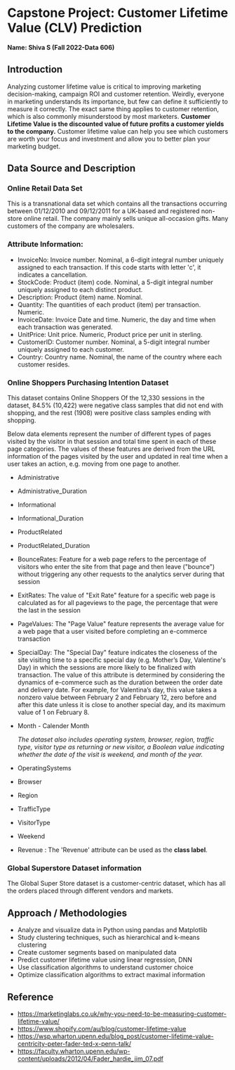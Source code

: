 # Capstone Project: Customer Lifetime Value (CLV) Prediction 
**Name: Shiva S (Fall 2022-Data 606)**

## Introduction

Analyzing customer lifetime value is critical to improving marketing decision-making, campaign ROI and customer retention. Weirdly, everyone in marketing understands its importance, but few can define it sufficiently to measure it correctly. The exact same thing applies to customer retention, which is also commonly misunderstood by most marketers. **Customer Lifetime Value is the discounted value of future profits a customer yields to the company.** Customer lifetime value can help you see which customers are worth your focus and investment and allow you to better plan your marketing budget.

## Data Source and Description

### Online Retail Data Set
This is a transnational data set which contains all the transactions occurring between 01/12/2010 and 09/12/2011 for a UK-based and registered non-store online retail. The company mainly sells unique all-occasion gifts. Many customers of the company are wholesalers.

### Attribute Information:
-   InvoiceNo: Invoice number. Nominal, a 6-digit integral number uniquely assigned to each transaction. If this code starts with letter 'c', it indicates a cancellation.
-   StockCode: Product (item) code. Nominal, a 5-digit integral number uniquely assigned to each distinct product.
-   Description: Product (item) name. Nominal.
-   Quantity: The quantities of each product (item) per transaction. Numeric.
-   InvoiceDate: Invoice Date and time. Numeric, the day and time when each transaction was generated.
-   UnitPrice: Unit price. Numeric, Product price per unit in sterling.
-   CustomerID: Customer number. Nominal, a 5-digit integral number uniquely assigned to each customer.
-   Country: Country name. Nominal, the name of the country where each customer resides. 

### Online Shoppers Purchasing Intention Dataset
This dataset contains Online Shoppers Of the 12,330 sessions in the dataset, 84.5% (10,422) were negative class samples that did not end with shopping, and the rest (1908) were positive class samples ending with shopping.

Below data elements represent the number of different types of pages visited by the visitor in that session and total time spent in each of these page categories. The values of these features are derived from the URL information of the pages visited by the user and updated in real time when a user takes an action, e.g. moving from one page to another.
-	Administrative
-	Administrative_Duration
-	Informational
-	Informational_Duration
-	ProductRelated
-	ProductRelated_Duration

-	BounceRates: Feature for a web page refers to the percentage of visitors who enter the site from that page and then leave ("bounce") without triggering any other requests to the analytics server during that session
-	ExitRates: The value of "Exit Rate" feature for a specific web page is calculated as for all pageviews to the page, the percentage that were the last in the session
-	PageValues: The "Page Value" feature represents the average value for a web page that a user visited before completing an e-commerce transaction
-	SpecialDay: The "Special Day" feature indicates the closeness of the site visiting time to a specific special day (e.g. Mother’s Day, Valentine's Day) in which the sessions are more likely to be finalized with transaction. 	The value of this attribute is determined by considering the dynamics of e-commerce such as the duration between the order date and delivery date. For example, for Valentina’s day, this value takes a nonzero value between February 2 and February 12, zero before and after this date unless it is close to another special day, and its maximum value of 1 on February 8. 
-	Month - Calender Month

    _The dataset also includes operating system, browser, region, traffic type, visitor type as returning or new visitor, a Boolean value indicating whether the date of the visit is weekend, and month of the year._

-	OperatingSystems
-	Browser
-	Region
-	TrafficType
-	VisitorType
-	Weekend
-   Revenue : The 'Revenue' attribute can be used as the **class label**.

### Global Superstore Dataset information
The Global Super Store dataset is a customer-centric dataset, which has all the orders placed through different vendors and markets.

## Approach / Methodologies
-  Analyze and visualize data in Python using pandas and Matplotlib
-  Study clustering techniques, such as hierarchical and k-means clustering
-  Create customer segments based on manipulated data
-  Predict customer lifetime value using linear regression, DNN
-  Use classification algorithms to understand customer choice
-  Optimize classification algorithms to extract maximal information



## Reference
*   https://marketinglabs.co.uk/why-you-need-to-be-measuring-customer-lifetime-value/
*   https://www.shopify.com/au/blog/customer-lifetime-value
*   https://wsp.wharton.upenn.edu/blog_post/customer-lifetime-value-centricity-peter-fader-ted-x-penn-talk/
*   https://faculty.wharton.upenn.edu/wp-content/uploads/2012/04/Fader_hardie_jim_07.pdf


